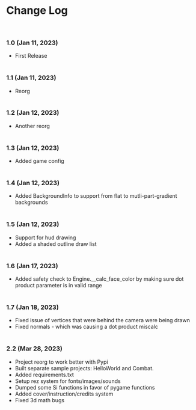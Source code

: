 
# Change Log

<BR>

### 1.0 (Jan 11, 2023)
- First Release
<BR><BR>

### 1.1 (Jan 11, 2023)
- Reorg
<BR><BR>

### 1.2 (Jan 12, 2023)
- Another reorg
<BR><BR>

### 1.3 (Jan 12, 2023)
- Added game config
<BR><BR>

### 1.4 (Jan 12, 2023)
- Added BackgroundInfo to support from flat to mutli-part-gradient backgrounds
<BR><BR>

### 1.5 (Jan 12, 2023)
- Support for hud drawing
- Added a shaded outline draw list
<BR><BR>

### 1.6 (Jan 17, 2023)
- Added safety check to Engine.__calc_face_color by making sure dot product parameter is in valid range
<BR><BR>

### 1.7 (Jan 18, 2023)
- Fixed issue of vertices that were behind the camera were being drawn
- Fixed normals - which was causing a dot product miscalc
<BR><BR>

### 2.2 (Mar 28, 2023) 
- Project reorg to work better with Pypi
- Built separate sample projects: HelloWorld and Combat.
- Added requirements.txt
- Setup rez system for fonts/images/sounds
- Dumped some Si functions in favor of pygame functions
- Added cover/instruction/credits system
- Fixed 3d math bugs
<BR><BR>

<BR><BR><BR><BR>
